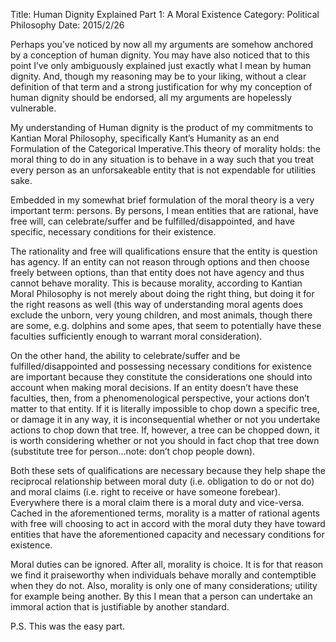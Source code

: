 Title: Human Dignity Explained Part 1: A Moral Existence
Category: Political Philosophy
Date: 2015/2/26

Perhaps you’ve noticed by now all my arguments are somehow anchored by a conception of human dignity. You may have also noticed that to this point I’ve only ambiguously explained just exactly what I mean by human dignity. And, though my reasoning may be to your liking, without a clear definition of that term and a strong justification for why my conception of human dignity should be endorsed, all my arguments are hopelessly vulnerable.

My understanding of Human dignity is the product of my commitments to Kantian Moral Philosophy, specifically Kant’s Humanity as an end Formulation of the Categorical Imperative.This theory of morality holds: the moral thing to do in any situation is to behave in a way such that you treat every person as an unforsakeable entity that is not expendable for utilities sake.

Embedded in my somewhat brief formulation of the moral theory is a very important term: persons. By persons, I mean entities that are rational, have free will, can celebrate/suffer and be fulfilled/disappointed, and have specific, necessary conditions for their existence.

The rationality and free will qualifications ensure that the entity is question has agency. If an entity can not reason through options and then choose freely between options, than that entity does not have agency and thus cannot behave morality. This is because morality, according to Kantian Moral Philosophy is not merely about doing the right thing, but doing it for the right reasons as well (this way of understanding moral agents does exclude the unborn, very young children, and most animals, though there are some, e.g. dolphins and some apes, that seem to potentially have these faculties sufficiently enough to warrant moral consideration).

On the other hand, the ability to celebrate/suffer and be fulfilled/disappointed and possessing necessary conditions for existence are important because they constitute the considerations one should into account when making moral decisions. If an entity doesn’t have these faculties, then, from a phenomenological perspective, your actions don’t matter to that entity. If it is literally impossible to chop down a specific tree, or damage it in any way, it is inconsequential whether or not you undertake actions to chop down that tree. If, however, a tree can be chopped down, it is worth considering whether or not you should in fact chop that tree down (substitute tree for person...note: don’t chop people down).

Both these sets of qualifications are necessary because they help shape the reciprocal relationship between moral duty (i.e. obligation to do or not do) and moral claims (i.e. right to receive or have someone forebear). Everywhere there is a moral claim there is a moral duty and vice-versa. Cached in the aforementioned terms, morality is a matter of rational agents with free will choosing to act in accord with the moral duty they have toward entities that have the aforementioned capacity and necessary conditions for existence.

Moral duties can be ignored. After all, morality is choice. It is for that reason we find it praiseworthy when individuals behave morally and contemptible when they do not. Also, morality is only one of many considerations; utility for example being another. By this I mean that a person can undertake an immoral action that is justifiable by another standard.

P.S. This was the easy part.

